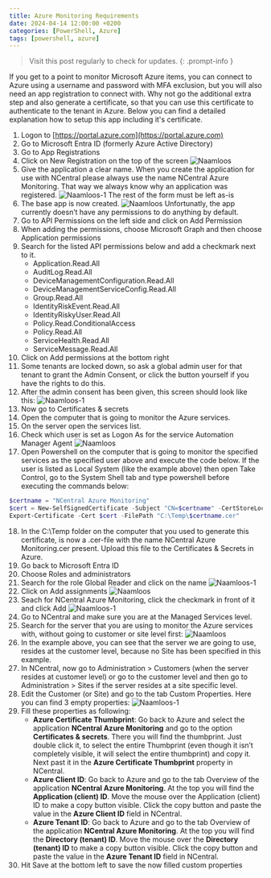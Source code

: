 ```yaml
---
title: Azure Monitoring Requirements
date: 2024-04-14 12:00:00 +0200
categories: [PowerShell, Azure]
tags: [powershell, azure]
---
```

> Visit this post regularly to check for updates.
{: .prompt-info }

If you get to a point to monitor Microsoft Azure items, you can connect to Azure using a username and password with MFA exclusion, but you will also need an app registration to connect with. Why not go the additional extra step and also generate a certificate, so that you can use this certificate to authenticate to the tenant in Azure. Below you can find a detailed explanation how to setup this app including it's certificate.

1. Logon to [https://portal.azure.com](https://portal.azure.com)
2. Go to Microsoft Entra ID (formerly Azure Active Directory)
3. Go to App Registrations
4. Click on New Registration on the top of the screen
![Naamloos](/assets/images/Azure-1.png)
5. Give the application a clear name. When you create the application for use with NCentral please always use the name NCentral Azure Monitoring. That way we always know why an application was registered.
![Naamloos-1](/assets/images/Azure-2.png)
   The rest of the form must be left as-is
6. The base app is now created.
![Naamloos](/assets/images/Azure-3.png)
   Unfortunatly, the app currently doesn’t have any permissions to do anything by default.
7. Go to API Permissions on the left side and click on Add Permission
8. When adding the permissions, choose Microsoft Graph and then choose Application permissions
9. Search for the listed API permissions below and add a checkmark next to it.
    - Application.Read.All
    - AuditLog.Read.All
    - DeviceManagementConfiguration.Read.All
    - DeviceManagementServiceConfig.Read.All
    - Group.Read.All
    - IdentityRiskEvent.Read.All
    - IdentityRiskyUser.Read.All
    - Policy.Read.ConditionalAccess
    - Policy.Read.All
    - ServiceHealth.Read.All
    - ServiceMessage.Read.All
10. Click on Add permissions at the bottom right
11. Some tenants are locked down, so ask a global admin user for that tenant to grant the Admin Consent, or click the button yourself if you have the rights to do this.
12. After the admin consent has been given, this screen should look like this:
![Naamloos-1](/assets/images/Azure-4.png)
13. Now go to Certificates & secrets
14. Open the computer that is going to monitor the Azure services.
15. On the server open the services list.
16. Check which user is set as Logon As for the service Automation Manager Agent
![Naamloos](/assets/images/Azure-5.png)
17. Open Powershell on the computer that is going to monitor the specified services as the specified user above and execute the code below.
If the user is listed as Local System (like the example above) then open Take Control, go to the System Shell tab and type powershell before executing the commands below:
```powershell
$certname = "NCentral Azure Monitoring"
$cert = New-SelfSignedCertificate -Subject "CN=$certname" -CertStoreLocation "Cert:\CurrentUser\My" -KeyExportPolicy Exportable -KeySpec Signature -KeyLength 2048 -KeyAlgorithm RSA -HashAlgorithm SHA256
Export-Certificate -Cert $cert -FilePath "C:\Temp\$certname.cer"
``` 
18. In the C:\Temp folder on the computer that you used to generate this certificate, is now a .cer-file with the name NCentral Azure Monitoring.cer present. Upload this file to the Certificates & Secrets in Azure.
19. Go back to Microsoft Entra ID
20. Choose Roles and administrators
21. Search for the role Global Reader and click on the name
![Naamloos-1](/assets/images/Azure-6.png)
22. Click on Add assignments
![Naamloos](/assets/images/Azure-7.png)
23. Seach for NCentral Azure Monitoring, click the checkmark in front of it and click Add
![Naamloos-1](/assets/images/Azure-8.png)
24. Go to NCentral and make sure you are at the Managed Services level.
25. Search for the server that you are using to monitor the Azure services with, without going to customer or site level first:
![Naamloos](/assets/images/Azure-9.png)
26. In the example above, you can see that the server we are going to use, resides at the customer level, because no Site has been specified in this example.
27. In NCentral, now go to Administration > Customers (when the server resides at customer level) or go to the customer level and then go to Administration > Sites if the server resides at a site specific level.
28. Edit the Customer (or Site) and go to the tab Custom Properties. Here you can find 3 empty properties:
![Naamloos-1](/assets/images/Azure-10.png)
29. Fill these properties as following:
    - **Azure Certificate Thumbprint**: Go back to Azure and select the application **NCentral Azure Monitoring** and go to the option **Certificates & secrets**. There you will find the thumbprint. Just double click it, to select the entire Thumbprint (even though it isn’t completely visible, it will select the entire thumbprint) and copy it. Next past it in the **Azure Certificate Thumbprint** property in NCentral.
    - **Azure Client ID**: Go back to Azure and go to the tab Overview of the application **NCentral Azure Monitoring**. At the top you will find the **Application (client) ID**. Move the mouse over the Application (client) ID to make a copy button visible. Click the copy button and paste the value in the **Azure Client ID** field in NCentral.
    - **Azure Tenant ID**: Go back to Azure and go to the tab Overview of the application **NCentral Azure Monitoring**. At the top you will find the **Directory (tenant) ID**. Move the mouse over the **Directory (tenant) ID** to make a copy button visible. Click the copy button and paste the value in the **Azure Tenant ID** field in NCentral.
30. Hit Save at the bottom left to save the now filled custom properties